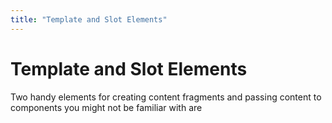 ```yaml
---
title: "Template and Slot Elements"
---
```


# Template and Slot Elements

Two handy elements for creating content fragments and passing content to components you might not be familiar with are <template> and <slot>.

## `<template>`

The `template` element is for creating "special" content fragments for reuse later in the application. 
By default, you won't see the contents of templates rendered in the page.  Templates are often used to 
define the Shadow Tree for a component.

```html
<template>
  <div> HTML goes here </div>
</template>
```

The superpower :sparkles: of the `<template>` element is that it gets parsed by the HTML parser into a reusable and "inert" content fragment.  That is, the browser will not attempt to do things like load replaced elements or execute scripts inside the template.  The fragement created and be worked with as a parsed tree and inserted into the DOM relatively cheaply.

## `<slot>`

The `<slot>` element is for use inside a Shadow tree.  It provides a way to expose a "hole" into the Shadow DOM which the consumer can use to provide HTML content ("Light DOM") which will be "projected".   If you've ever used Vue's slots feature this should be familiar.

```html
<template>
  <div>
    <slot></slot>
  </div>
</template>
```

Elements aren't limited to a single slot. If you want to provide multiple slots, you can do that through "named slots".

```html
<template>
  <h1>
    <slot name="heading"></slot>
  </h1>
  <p>By <slot name="author"></slot></p>
</template>
```

### `slotchange` event

Another unique superpower :sparkles: of the `<slot>` element is that it comes with a `slotchange` event to notify the Web Component if the Light DOM content has updated.

## Resources

- [`<template>` on MDN](https://developer.mozilla.org/en-US/docs/Web/HTML/Element/template)
- [`<slot>` on MDN](https://developer.mozilla.org/en-US/docs/Web/HTML/Element/slot)
